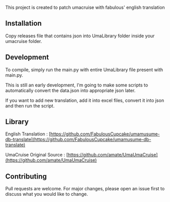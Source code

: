 This project is created to patch umacruise with fabulous' english translation

## Installation

Copy releases file that contains json into UmaLibrary folder inside your umacruise folder.

## Development

To compile, simply run the main.py with entire UmaLibrary file present with main.py.

This is still an early development, I'm going to make some scripts to automatically convert the data.json into appropriate json later.

If you want to add new translation, add it into excel files, convert it into json and then run the script.

## Library
English Translation : [https://github.com/FabulousCupcake/umamusume-db-translate](https://github.com/FabulousCupcake/umamusume-db-translate)

UmaCruise Original Source : [https://github.com/amate/UmaUmaCruise](https://github.com/amate/UmaUmaCruise)


## Contributing
Pull requests are welcome. For major changes, please open an issue first to discuss what you would like to change.

